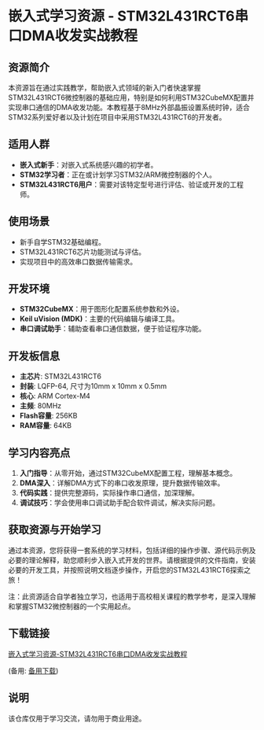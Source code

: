 # 嵌入式学习资源 - STM32L431RCT6串口DMA收发实战教程

## 资源简介

本资源旨在通过实践教学，帮助嵌入式领域的新入门者快速掌握STM32L431RCT6微控制器的基础应用，特别是如何利用STM32CubeMX配置并实现串口通信的DMA收发功能。本教程基于8MHz外部晶振设置系统时钟，适合STM32系列爱好者以及计划在项目中采用STM32L431RCT6的开发者。

## 适用人群

- **嵌入式新手**：对嵌入式系统感兴趣的初学者。
- **STM32学习者**：正在或计划学习STM32/ARM微控制器的个人。
- **STM32L431RCT6用户**：需要对该特定型号进行评估、验证或开发的工程师。

## 使用场景

- 新手自学STM32基础编程。
- STM32L431RCT6芯片功能测试与评估。
- 实现项目中的高效串口数据传输需求。

## 开发环境

- **STM32CubeMX**：用于图形化配置系统参数和外设。
- **Keil uVision (MDK)**：主要的代码编辑与编译工具。
- **串口调试助手**：辅助查看串口通信数据，便于验证程序功能。

## 开发板信息

- **主芯片**: STM32L431RCT6
- **封装**: LQFP-64, 尺寸为10mm x 10mm x 0.5mm
- **核心**: ARM Cortex-M4
- **主频**: 80MHz
- **Flash容量**: 256KB
- **RAM容量**: 64KB

## 学习内容亮点

1. **入门指导**：从零开始，通过STM32CubeMX配置工程，理解基本概念。
2. **DMA深入**：详解DMA方式下的串口收发原理，提升数据传输效率。
3. **代码实践**：提供完整源码，实际操作串口通信，加深理解。
4. **调试技巧**：学会使用串口调试助手配合软件调试，解决实际问题。

## 获取资源与开始学习

通过本资源，您将获得一套系统的学习材料，包括详细的操作步骤、源代码示例及必要的理论解释，助您顺利步入嵌入式开发的世界。请根据提供的文件指南，安装必要的开发工具，并按照说明文档逐步操作，开启您的STM32L431RCT6探索之旅！

注：此资源适合自学者独立学习，也适用于高校相关课程的教学参考，是深入理解和掌握STM32微控制器的一个实用起点。

## 下载链接
[嵌入式学习资源-STM32L431RCT6串口DMA收发实战教程](https://pan.quark.cn/s/881a25ee708f) 

(备用: [备用下载](https://pan.baidu.com/s/19aIDA2Vf3hkEaQ3ukAIjpg?pwd=1234))

## 说明

该仓库仅用于学习交流，请勿用于商业用途。
